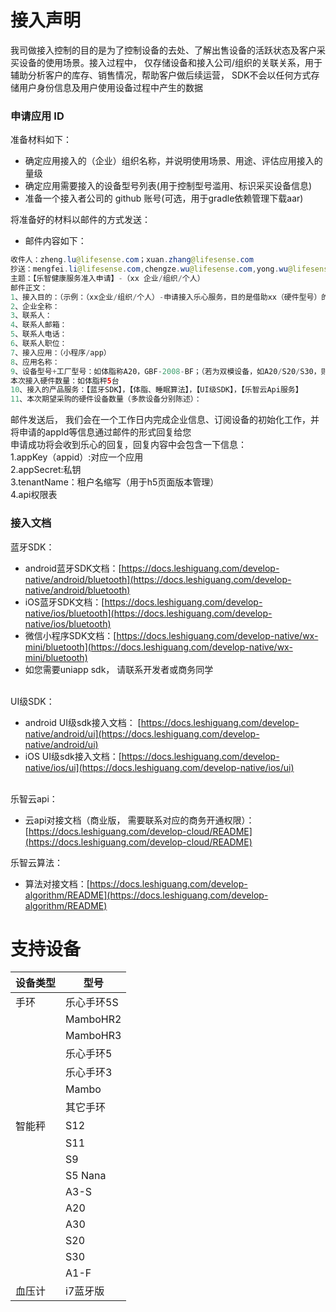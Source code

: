 <a name="j9bUR"></a>
# 接入声明
我司做接入控制的目的是为了控制设备的去处、了解出售设备的活跃状态及客户采买设备的使用场景。接入过程中， 仅存储设备和接入公司/组织的关联关系，用于辅助分析客户的库存、销售情况，帮助客户做后续运营， SDK不会以任何方式存储用户身份信息及用户使用设备过程中产生的数据
<a name="lnH19"></a>
### 申请应用 ID
准备材料如下：<br />

- 确定应用接入的（企业）组织名称，并说明使用场景、用途、评估应用接入的量级 
- 确定应用需要接入的设备型号列表(用于控制型号滥用、标识采买设备信息) 
- 准备一个接入者公司的 github 账号(可选，用于gradle依赖管理下载aar)

将准备好的材料以邮件的方式发送：

- 邮件内容如下：
```java
收件人：zheng.lu@lifesense.com；xuan.zhang@lifesense.com
抄送：mengfei.li@lifesense.com,chengze.wu@lifesense.com,yong.wu@lifesense.com,zhicheng.liu@lifesense.com,chuang.liu@lifesense.com,jun.gong@lifesense.com
主题：【乐智健康服务准入申请】-（xx 企业/组织/个人）
邮件正文：
1、接入目的：（示例：（xx企业/组织/个人）-申请接入乐心服务，目的是借助xx（硬件型号）的数据能力帮助（xx企业/组织/个人）的用户完成健康管理）
2、企业全称：
3、联系人：
4、联系人邮箱：
5、联系人电话：
6、联系人职位：
7、接入应用：（小程序/app）
8、应用名称：
9、设备型号+工厂型号：如体脂称A20，GBF-2008-BF；（若为双模设备，如A20/S20/S30，则需在邮件中写明设备的sn码）
本次接入硬件数量：如体脂秤5台
10、接入的产品服务：【蓝牙SDK】，【体脂、睡眠算法】，【UI级SDK】，【乐智云Api服务】
11、本次期望采购的硬件设备数量（多款设备分别陈述）：
```
邮件发送后， 我们会在一个工作日内完成企业信息、订阅设备的初始化工作，并将申请的appId等信息通过邮件的形式回复给您<br />申请成功将会收到乐心的回复，回复内容中会包含一下信息：<br />1.appKey（appid）:对应一个应用<br />2.appSecret:私钥<br />3.tenantName：租户名缩写（用于h5页面版本管理）<br />4.api权限表
<a name="YPSRN"></a>
### 接入文档
蓝牙SDK：

- android蓝牙SDK文档：[https://docs.leshiguang.com/develop-native/android/bluetooth](https://docs.leshiguang.com/develop-native/android/bluetooth)
- iOS蓝牙SDK文档：[https://docs.leshiguang.com/develop-native/ios/bluetooth](https://docs.leshiguang.com/develop-native/ios/bluetooth)
- 微信小程序SDK文档：[https://docs.leshiguang.com/develop-native/wx-mini/bluetooth](https://docs.leshiguang.com/develop-native/wx-mini/bluetooth)
- 如您需要uniapp sdk， 请联系开发者或商务同学


<br />UI级SDK：<br />

- android UI级sdk接入文档： [https://docs.leshiguang.com/develop-native/android/ui](https://docs.leshiguang.com/develop-native/android/ui)
- iOS UI级sdk接入文档：[https://docs.leshiguang.com/develop-native/ios/ui](https://docs.leshiguang.com/develop-native/ios/ui)


<br />乐智云api：

- 云api对接文档（商业版， 需要联系对应的商务开通权限）：[https://docs.leshiguang.com/develop-cloud/README](https://docs.leshiguang.com/develop-cloud/README)

乐智云算法：

- 算法对接文档：[https://docs.leshiguang.com/develop-algorithm/README](https://docs.leshiguang.com/develop-algorithm/README)
<a name="TyEeX"></a>
# 支持设备
| 设备类型 | 型号 |
| --- | --- |
| 手环 | 乐心手环5S |
|  | MamboHR2 |
|  | MamboHR3 |
|  | 乐心手环5 |
|  | 乐心手环3 |
|  | Mambo |
|  | 其它手环 |
| 智能秤 | S12 |
|  | S11 |
|  | S9 |
|  | S5 Nana |
|  | A3-S |
|  | A20 |
|  | A30 |
|  | S20 |
|  | S30 |
|  | A1-F |
| 血压计 | i7蓝牙版 |

<br />

